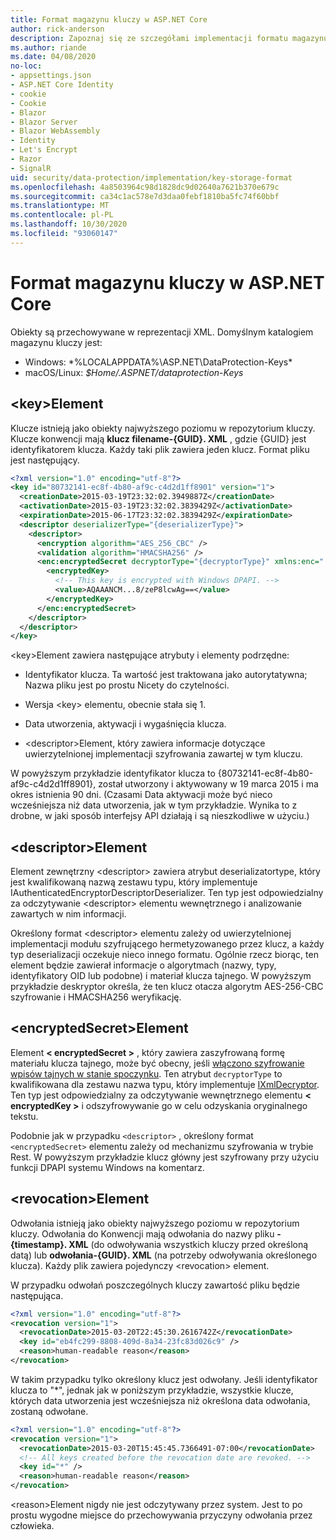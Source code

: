 ```yaml
---
title: Format magazynu kluczy w ASP.NET Core
author: rick-anderson
description: Zapoznaj się ze szczegółami implementacji formatu magazynu kluczy ASP.NET Core ochrony danych.
ms.author: riande
ms.date: 04/08/2020
no-loc:
- appsettings.json
- ASP.NET Core Identity
- cookie
- Cookie
- Blazor
- Blazor Server
- Blazor WebAssembly
- Identity
- Let's Encrypt
- Razor
- SignalR
uid: security/data-protection/implementation/key-storage-format
ms.openlocfilehash: 4a8503964c98d1828dc9d02640a7621b370e679c
ms.sourcegitcommit: ca34c1ac578e7d3daa0febf1810ba5fc74f60bbf
ms.translationtype: MT
ms.contentlocale: pl-PL
ms.lasthandoff: 10/30/2020
ms.locfileid: "93060147"
---
```

# <a name="key-storage-format-in-aspnet-core"></a>Format magazynu kluczy w ASP.NET Core

<a name="data-protection-implementation-key-storage-format"></a>

Obiekty są przechowywane w reprezentacji XML. Domyślnym katalogiem magazynu kluczy jest:

* Windows: *%LOCALAPPDATA%\ASP.NET\DataProtection-Keys\*
* macOS/Linux: *$Home/.ASPNET/dataprotection-Keys*

## <a name="the-key-element"></a>\<key>Element

Klucze istnieją jako obiekty najwyższego poziomu w repozytorium kluczy. Klucze konwencji mają **klucz filename-{GUID}. XML** , gdzie {GUID} jest identyfikatorem klucza. Każdy taki plik zawiera jeden klucz. Format pliku jest następujący.

```xml
<?xml version="1.0" encoding="utf-8"?>
<key id="80732141-ec8f-4b80-af9c-c4d2d1ff8901" version="1">
  <creationDate>2015-03-19T23:32:02.3949887Z</creationDate>
  <activationDate>2015-03-19T23:32:02.3839429Z</activationDate>
  <expirationDate>2015-06-17T23:32:02.3839429Z</expirationDate>
  <descriptor deserializerType="{deserializerType}">
    <descriptor>
      <encryption algorithm="AES_256_CBC" />
      <validation algorithm="HMACSHA256" />
      <enc:encryptedSecret decryptorType="{decryptorType}" xmlns:enc="...">
        <encryptedKey>
          <!-- This key is encrypted with Windows DPAPI. -->
          <value>AQAAANCM...8/zeP8lcwAg==</value>
        </encryptedKey>
      </enc:encryptedSecret>
    </descriptor>
  </descriptor>
</key>
```

\<key>Element zawiera następujące atrybuty i elementy podrzędne:

* Identyfikator klucza. Ta wartość jest traktowana jako autorytatywna; Nazwa pliku jest po prostu Nicety do czytelności.

* Wersja \<key> elementu, obecnie stała się 1.

* Data utworzenia, aktywacji i wygaśnięcia klucza.

* \<descriptor>Element, który zawiera informacje dotyczące uwierzytelnionej implementacji szyfrowania zawartej w tym kluczu.

W powyższym przykładzie identyfikator klucza to {80732141-ec8f-4b80-af9c-c4d2d1ff8901}, został utworzony i aktywowany w 19 marca 2015 i ma okres istnienia 90 dni. (Czasami Data aktywacji może być nieco wcześniejsza niż data utworzenia, jak w tym przykładzie. Wynika to z drobne, w jaki sposób interfejsy API działają i są nieszkodliwe w użyciu.)

## <a name="the-descriptor-element"></a>\<descriptor>Element

Element zewnętrzny \<descriptor> zawiera atrybut deserializatortype, który jest kwalifikowaną nazwą zestawu typu, który implementuje IAuthenticatedEncryptorDescriptorDeserializer. Ten typ jest odpowiedzialny za odczytywanie \<descriptor> elementu wewnętrznego i analizowanie zawartych w nim informacji.

Określony format \<descriptor> elementu zależy od uwierzytelnionej implementacji modułu szyfrującego hermetyzowanego przez klucz, a każdy typ deserializacji oczekuje nieco innego formatu. Ogólnie rzecz biorąc, ten element będzie zawierał informacje o algorytmach (nazwy, typy, identyfikatory OID lub podobne) i materiał klucza tajnego. W powyższym przykładzie deskryptor określa, że ten klucz otacza algorytm AES-256-CBC szyfrowanie i HMACSHA256 weryfikację.

## <a name="the-encryptedsecret-element"></a>\<encryptedSecret>Element

Element **&lt; encryptedSecret &gt;** , który zawiera zaszyfrowaną formę materiału klucza tajnego, może być obecny, jeśli [włączono szyfrowanie wpisów tajnych w stanie spoczynku](xref:security/data-protection/implementation/key-encryption-at-rest). Ten atrybut `decryptorType` to kwalifikowana dla zestawu nazwa typu, który implementuje [IXmlDecryptor](/dotnet/api/microsoft.aspnetcore.dataprotection.xmlencryption.ixmldecryptor). Ten typ jest odpowiedzialny za odczytywanie wewnętrznego elementu **&lt; encryptedKey &gt;** i odszyfrowywanie go w celu odzyskania oryginalnego tekstu.

Podobnie jak w przypadku `<descriptor>` , określony format `<encryptedSecret>` elementu zależy od mechanizmu szyfrowania w trybie Rest. W powyższym przykładzie klucz główny jest szyfrowany przy użyciu funkcji DPAPI systemu Windows na komentarz.

## <a name="the-revocation-element"></a>\<revocation>Element

Odwołania istnieją jako obiekty najwyższego poziomu w repozytorium kluczy. Odwołania do Konwencji mają odwołania do nazwy pliku **-{timestamp}. XML** (do odwoływania wszystkich kluczy przed określoną datą) lub **odwołania-{GUID}. XML** (na potrzeby odwoływania określonego klucza). Każdy plik zawiera pojedynczy \<revocation> element.

W przypadku odwołań poszczególnych kluczy zawartość pliku będzie następująca.

```xml
<?xml version="1.0" encoding="utf-8"?>
<revocation version="1">
  <revocationDate>2015-03-20T22:45:30.2616742Z</revocationDate>
  <key id="eb4fc299-8808-409d-8a34-23fc83d026c9" />
  <reason>human-readable reason</reason>
</revocation>
```

W takim przypadku tylko określony klucz jest odwołany. Jeśli identyfikator klucza to "*", jednak jak w poniższym przykładzie, wszystkie klucze, których data utworzenia jest wcześniejsza niż określona data odwołania, zostaną odwołane.

```xml
<?xml version="1.0" encoding="utf-8"?>
<revocation version="1">
  <revocationDate>2015-03-20T15:45:45.7366491-07:00</revocationDate>
  <!-- All keys created before the revocation date are revoked. -->
  <key id="*" />
  <reason>human-readable reason</reason>
</revocation>
```

\<reason>Element nigdy nie jest odczytywany przez system. Jest to po prostu wygodne miejsce do przechowywania przyczyny odwołania przez człowieka.
